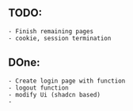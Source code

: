 ## TODO:
    - Finish remaining pages
    - cookie, session termination


## DOne:
    - Create login page with function
    - logout function
    - modify Ui (shadcn based)
    -
